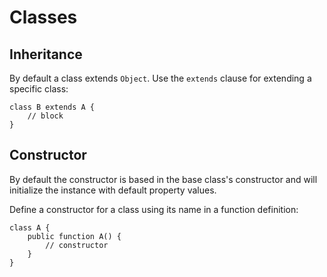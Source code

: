 # Classes

## Inheritance

By default a class extends `Object`. Use the `extends` clause for extending a specific class:

```
class B extends A {
    // block
}
```

## Constructor

By default the constructor is based in the base class's constructor and will initialize the instance with default property values.

Define a constructor for a class using its name in a function definition:

```
class A {
    public function A() {
        // constructor
    }
}
```